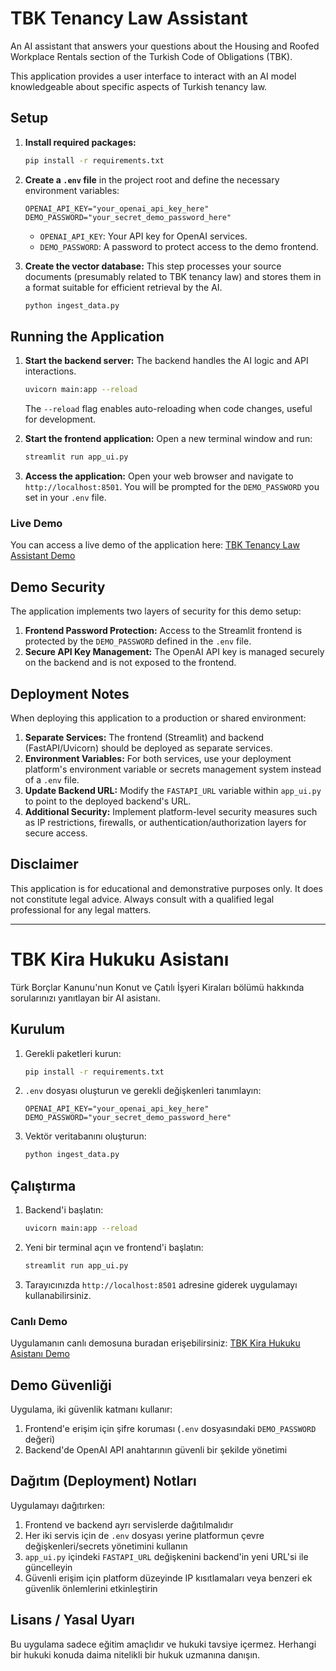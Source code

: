 # TBK Tenancy Law Assistant

An AI assistant that answers your questions about the Housing and Roofed Workplace Rentals section of the Turkish Code of Obligations (TBK).

This application provides a user interface to interact with an AI model knowledgeable about specific aspects of Turkish tenancy law.

## Setup

1.  **Install required packages:**
    ```bash
    pip install -r requirements.txt
    ```

2.  **Create a `.env` file** in the project root and define the necessary environment variables:
    ```env
    OPENAI_API_KEY="your_openai_api_key_here"
    DEMO_PASSWORD="your_secret_demo_password_here"
    ```
    *   `OPENAI_API_KEY`: Your API key for OpenAI services.
    *   `DEMO_PASSWORD`: A password to protect access to the demo frontend.

3.  **Create the vector database:**
    This step processes your source documents (presumably related to TBK tenancy law) and stores them in a format suitable for efficient retrieval by the AI.
    ```bash
    python ingest_data.py
    ```

## Running the Application

1.  **Start the backend server:**
    The backend handles the AI logic and API interactions.
    ```bash
    uvicorn main:app --reload
    ```
    The `--reload` flag enables auto-reloading when code changes, useful for development.

2.  **Start the frontend application:**
    Open a new terminal window and run:
    ```bash
    streamlit run app_ui.py
    ```

3.  **Access the application:**
    Open your web browser and navigate to `http://localhost:8501`. You will be prompted for the `DEMO_PASSWORD` you set in your `.env` file.

### Live Demo

You can access a live demo of the application here: [TBK Tenancy Law Assistant Demo](https://rag-ai-assistant-rental-law.streamlit.app/)

## Demo Security

The application implements two layers of security for this demo setup:

1.  **Frontend Password Protection:** Access to the Streamlit frontend is protected by the `DEMO_PASSWORD` defined in the `.env` file.
2.  **Secure API Key Management:** The OpenAI API key is managed securely on the backend and is not exposed to the frontend.

## Deployment Notes

When deploying this application to a production or shared environment:

1.  **Separate Services:** The frontend (Streamlit) and backend (FastAPI/Uvicorn) should be deployed as separate services.
2.  **Environment Variables:** For both services, use your deployment platform's environment variable or secrets management system instead of a `.env` file.
3.  **Update Backend URL:** Modify the `FASTAPI_URL` variable within `app_ui.py` to point to the deployed backend's URL.
4.  **Additional Security:** Implement platform-level security measures such as IP restrictions, firewalls, or authentication/authorization layers for secure access.

## Disclaimer

This application is for educational and demonstrative purposes only. It does not constitute legal advice. Always consult with a qualified legal professional for any legal matters.

---

# TBK Kira Hukuku Asistanı

Türk Borçlar Kanunu'nun Konut ve Çatılı İşyeri Kiraları bölümü hakkında sorularınızı yanıtlayan bir AI asistanı.

## Kurulum

1.  Gerekli paketleri kurun:
    ```bash
    pip install -r requirements.txt
    ```

2.  `.env` dosyası oluşturun ve gerekli değişkenleri tanımlayın:
    ```env
    OPENAI_API_KEY="your_openai_api_key_here"
    DEMO_PASSWORD="your_secret_demo_password_here"
    ```

3.  Vektör veritabanını oluşturun:
    ```bash
    python ingest_data.py
    ```

## Çalıştırma

1.  Backend'i başlatın:
    ```bash
    uvicorn main:app --reload
    ```

2.  Yeni bir terminal açın ve frontend'i başlatın:
    ```bash
    streamlit run app_ui.py
    ```

3.  Tarayıcınızda `http://localhost:8501` adresine giderek uygulamayı kullanabilirsiniz.

### Canlı Demo

Uygulamanın canlı demosuna buradan erişebilirsiniz: [TBK Kira Hukuku Asistanı Demo](https://rag-ai-assistant-rental-law.streamlit.app/)

## Demo Güvenliği

Uygulama, iki güvenlik katmanı kullanır:

1.  Frontend'e erişim için şifre koruması (`.env` dosyasındaki `DEMO_PASSWORD` değeri)
2.  Backend'de OpenAI API anahtarının güvenli bir şekilde yönetimi

## Dağıtım (Deployment) Notları

Uygulamayı dağıtırken:

1.  Frontend ve backend ayrı servislerde dağıtılmalıdır
2.  Her iki servis için de `.env` dosyası yerine platformun çevre değişkenleri/secrets yönetimini kullanın
3.  `app_ui.py` içindeki `FASTAPI_URL` değişkenini backend'in yeni URL'si ile güncelleyin
4.  Güvenli erişim için platform düzeyinde IP kısıtlamaları veya benzeri ek güvenlik önlemlerini etkinleştirin

## Lisans / Yasal Uyarı

Bu uygulama sadece eğitim amaçlıdır ve hukuki tavsiye içermez. Herhangi bir hukuki konuda daima nitelikli bir hukuk uzmanına danışın.